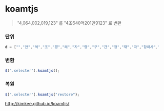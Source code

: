 # koamtjs

> "4,064,002,019,123" 를  "4조640억201만9123"  로 변환


### 단위
```js
d = ["","만","억","조","경","해","자","양","구","간","정","재","극","항하사","아승기","나유타","불가사의","무량대수"];
```

### 변환
```js
$(".selecter").koamtjs();
```

### 복원
```js
$(".selecter").koamtjs("restore");
```


http://kimkee.github.io/koamtjs/